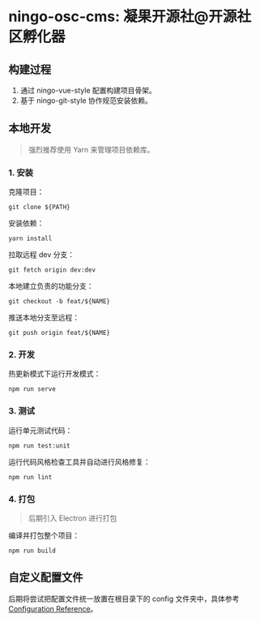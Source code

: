 # ningo-osc-cms: 凝果开源社@开源社区孵化器

## 构建过程

1. 通过 ningo-vue-style 配置构建项目骨架。
2. 基于 ningo-git-style 协作规范安装依赖。

## 本地开发

> 强烈推荐使用 Yarn 来管理项目依赖库。

### 1. 安装

克隆项目：

```
git clone ${PATH}
```

安装依赖：

```shell
yarn install
```

拉取远程 dev 分支：

```shell
git fetch origin dev:dev
```

本地建立负责的功能分支：

```shell
git checkout -b feat/${NAME}
```

推送本地分支至远程：

```shell
git push origin feat/${NAME}
```

### 2. 开发

热更新模式下运行开发模式：

```shell
npm run serve
```

### 3. 测试

运行单元测试代码：

```shell
npm run test:unit
```

运行代码风格检查工具并自动进行风格修复：

```shell
npm run lint
```

### 4. 打包

> 后期引入 Electron 进行打包

编译并打包整个项目：

```shell
npm run build
```

## 自定义配置文件

后期将尝试把配置文件统一放置在根目录下的 config 文件夹中，具体参考 [Configuration Reference](https://cli.vuejs.org/config/)。
